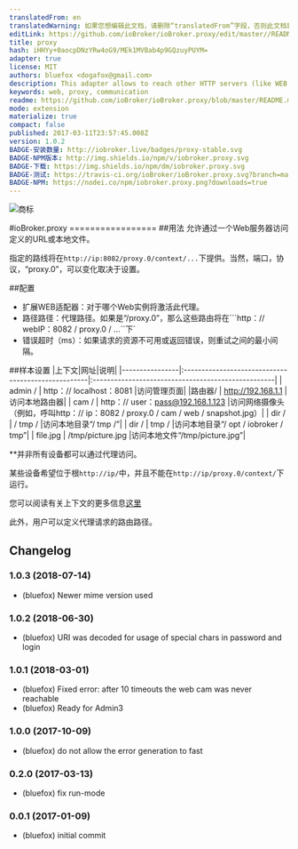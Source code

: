 ```yaml
---
translatedFrom: en
translatedWarning: 如果您想编辑此文档，请删除“translatedFrom”字段，否则此文档将再次自动翻译
editLink: https://github.com/ioBroker/ioBroker.proxy/edit/master//README.md
title: proxy
hash: iHHYy+0aocpDNzYRw4oG9/MEk1MVBab4p9GQzuyPUYM=
adapter: true
license: MIT
authors: bluefox <dogafox@gmail.com>
description: This adapter allows to reach other HTTP servers (like WEB CAM) in the same web server
keywords: web, proxy, communication
readme: https://github.com/ioBroker/ioBroker.proxy/blob/master/README.md
mode: extension
materialize: true
compact: false
published: 2017-03-11T23:57:45.008Z
version: 1.0.2
BADGE-安装数量: http://iobroker.live/badges/proxy-stable.svg
BADGE-NPM版本: http://img.shields.io/npm/v/iobroker.proxy.svg
BADGE-下载: https://img.shields.io/npm/dm/iobroker.proxy.svg
BADGE-测试: https://travis-ci.org/ioBroker/ioBroker.proxy.svg?branch=master
BADGE-NPM: https://nodei.co/npm/iobroker.proxy.png?downloads=true
---
```

![商标](zh-cn/adapterref/iobroker.proxy/../../../en/adapterref/iobroker.proxy/admin/proxy.png)


#ioBroker.proxy =================
##用法
允许通过一个Web服务器访问定义的URL或本地文件。

指定的路线将在```http://ip:8082/proxy.0/context/...```下提供。当然，端口，协议，“proxy.0”，可以变化取决于设置。

##配置
 - 扩展WEB适配器：对于哪个Web实例将激活此代理。
 - 路径路径：代理路径。如果是“/proxy.0”，那么这些路由将在```http：// webIP：8082 / proxy.0 / ...``下`
 - 错误超时（ms）：如果请求的资源不可用或返回错误，则重试之间的最小间隔。

##样本设置
|上下文|网址|说明|
|----------------|:---------------------------------------------------|:---------------------------------------------------|
| admin / | http：// localhost：8081 |访问管理页面|
|路由器/ | http://192.168.1.1 |访问本地路由器|
| cam / | http：// user：pass@192.168.1.123 |访问网络摄像头（例如，呼叫http：// ip：8082 / proxy.0 / cam / web / snapshot.jpg）|
| dir / | / tmp / |访问本地目录“/ tmp /”|
| dir / | tmp / |访问本地目录“/ opt / iobroker / tmp”|
| file.jpg | /tmp/picture.jpg |访问本地文件“/tmp/picture.jpg”|

**并非所有设备都可以通过代理访问。

某些设备希望位于根```http://ip/```中，并且不能在```http://ip/proxy.0/context/```下运行。

您可以阅读有关上下文的更多信息[这里](https://www.npmjs.com/package/http-proxy-middleware#context-matching)

此外，用户可以定义代理请求的路由路径。

## Changelog
### 1.0.3 (2018-07-14)
* (bluefox) Newer mime version used

### 1.0.2 (2018-06-30)
* (bluefox) URI was decoded for usage of special chars in password and login

### 1.0.1 (2018-03-01)
* (bluefox) Fixed error: after 10 timeouts the web cam was never reachable
* (bluefox) Ready for Admin3

### 1.0.0 (2017-10-09)
* (bluefox) do not allow the error generation to fast

### 0.2.0 (2017-03-13)
* (bluefox) fix run-mode

### 0.0.1 (2017-01-09)
* (bluefox) initial commit